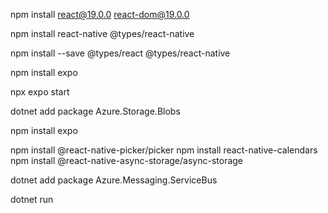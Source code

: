 
npm install react@19.0.0 react-dom@19.0.0

npm install react-native @types/react-native


npm install --save @types/react 
@types/react-native


npm install expo



npx expo start




dotnet add package Azure.Storage.Blobs


npm install expo  

npm install @react-native-picker/picker
npm install react-native-calendars     
npm install @react-native-async-storage/async-storage


dotnet add package Azure.Messaging.ServiceBus



dotnet run
